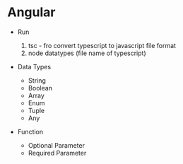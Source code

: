 # Angular

- Run

  1. tsc - fro convert typescript to javascript file format
  2. node datatypes (file name of typescript)

- Data Types
  - String
  - Boolean
  - Array
  - Enum
  - Tuple
  - Any

- Function
  - Optional Parameter
  - Required Parameter
